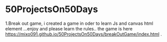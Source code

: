 # 50ProjectsOn50Days

1.Break out game, i created a game in oder to learn Js and canvas html element ...enjoy and please learn the rules..
the game is here https://mixo091.github.io/50ProjectsOn50Days/breakOutGame/index.html  .
